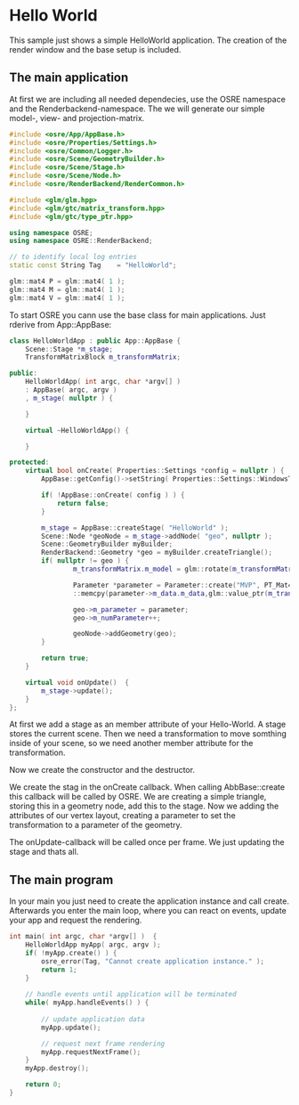 # Hello World
This sample just shows a simple HelloWorld application. The creation of the render window and the base setup is included.

## The main application
At first we are including all needed dependecies, use the OSRE namespace and the Renderbackend-namespace. The we will generate our simple model-, view- and projection-matrix.
```cpp
#include <osre/App/AppBase.h>
#include <osre/Properties/Settings.h>
#include <osre/Common/Logger.h>
#include <osre/Scene/GeometryBuilder.h>
#include <osre/Scene/Stage.h>
#include <osre/Scene/Node.h>
#include <osre/RenderBackend/RenderCommon.h>

#include <glm/glm.hpp>
#include <glm/gtc/matrix_transform.hpp>
#include <glm/gtc/type_ptr.hpp>

using namespace OSRE;
using namespace OSRE::RenderBackend;

// to identify local log entries 
static const String Tag    = "HelloWorld"; 

glm::mat4 P = glm::mat4( 1 );
glm::mat4 M = glm::mat4( 1 );
glm::mat4 V = glm::mat4( 1 );
```

To start OSRE you cann use the base class for main applications. Just rderive from App::AppBase:

```cpp
class HelloWorldApp : public App::AppBase {
    Scene::Stage *m_stage;
    TransformMatrixBlock m_transformMatrix;

public:
    HelloWorldApp( int argc, char *argv[] )
    : AppBase( argc, argv )
    , m_stage( nullptr ) {

    }

    virtual ~HelloWorldApp() {

    }

protected:
    virtual bool onCreate( Properties::Settings *config = nullptr ) {
        AppBase::getConfig()->setString( Properties::Settings::WindowsTitle, "HelloWorld!" );

        if( !AppBase::onCreate( config ) ) {
            return false;
        }

        m_stage = AppBase::createStage( "HelloWorld" );
        Scene::Node *geoNode = m_stage->addNode( "geo", nullptr );
        Scene::GeometryBuilder myBuilder;
        RenderBackend::Geometry *geo = myBuilder.createTriangle();
        if( nullptr != geo ) {
                m_transformMatrix.m_model = glm::rotate(m_transformMatrix.m_model, 0.0f, glm::vec3(1, 1, 0));

                Parameter *parameter = Parameter::create("MVP", PT_Mat4);
                ::memcpy(parameter->m_data.m_data,glm::value_ptr(m_transformMatrix.m_projection*m_transformMatrix.m_view*m_transformMatrix.m_model), sizeof(glm::mat4));

                geo->m_parameter = parameter;
                geo->m_numParameter++;

                geoNode->addGeometry(geo);
        }

        return true;
    }

    virtual void onUpdate()  {
        m_stage->update();
    }
};
```
At first we add a stage as an member attribute of your Hello-World. A stage stores the current scene.
Then we need a transformation to move somthing inside of your scene, so we need another member attribute for the transformation.

Now we create the constructor and the destructor. 

We create the stag in the onCreate callback. When calling AbbBase::create this callback will be called by OSRE. We are creating a simple triangle, 
storing this in a geometry node, add this to the stage. Now we adding the attributes of our vertex layout, creating a parameter to set the transformation 
to a parameter of the geometry.

The onUpdate-callback will be called once per frame. We just updating the stage and thats all.

## The main program
In your main you just need to create the application instance and call create.
Afterwards you enter the main loop, where you can react on events, update your app and request the rendering.
```cpp
int main( int argc, char *argv[] )  {
    HelloWorldApp myApp( argc, argv );
    if( !myApp.create() ) {
        osre_error(Tag, "Cannot create application instance." );
        return 1;
    }
    
    // handle events until application will be terminated
    while( myApp.handleEvents() ) {
        
        // update application data
        myApp.update();

        // request next frame rendering
        myApp.requestNextFrame();
    }
    myApp.destroy();

    return 0;
}

```

